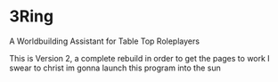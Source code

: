 # 3Ring
A Worldbuilding Assistant for Table Top Roleplayers

This is Version 2, a complete rebuild in order to get the pages to work I swear to christ im gonna launch this program into the sun

